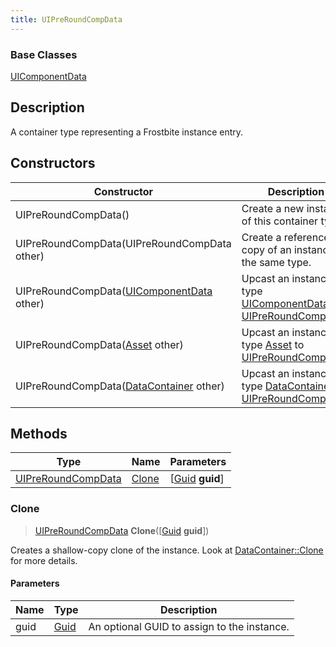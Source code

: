 ```yaml
---
title: UIPreRoundCompData
---
```

### Base Classes

[UIComponentData](/vext/ref/fb/uicomponentdata/)

## Description

A container type representing a Frostbite instance entry.

## Constructors

| Constructor                                                                   | Description                                                                                                                 |
| ----------------------------------------------------------------------------- | --------------------------------------------------------------------------------------------------------------------------- |
| UIPreRoundCompData()                                                          | Create a new instance of this container type.                                                                               |
| UIPreRoundCompData(UIPreRoundCompData other)                                  | Create a reference copy of an instance of the same type.                                                                    |
| UIPreRoundCompData([UIComponentData](/vext/ref/fb/uicomponentdata/) other)                  | Upcast an instance of type [UIComponentData](/vext/ref/fb/uicomponentdata/) to [UIPreRoundCompData](/vext/ref/fb/uipreroundcompdata/).                  |
| UIPreRoundCompData([Asset](/vext/ref/fb/asset/) other)                                      | Upcast an instance of type [Asset](/vext/ref/fb/asset/) to [UIPreRoundCompData](/vext/ref/fb/uipreroundcompdata/).                                      |
| UIPreRoundCompData([DataContainer](/vext/ref/shared/class/datacontainer) other) | Upcast an instance of type [DataContainer](/vext/ref/shared/class/datacontainer) to [UIPreRoundCompData](/vext/ref/fb/uipreroundcompdata/). |

## Methods

| Type                                     | Name            | Parameters                                     |
| ---------------------------------------- | --------------- | ---------------------------------------------- |
| [UIPreRoundCompData](/vext/ref/fb/uipreroundcompdata/) | [Clone](#clone) | \[[Guid](/vext/ref/shared/class/guid) **guid**\] |

### Clone

> [UIPreRoundCompData](/vext/ref/fb/uipreroundcompdata/) **Clone**(\[[Guid](/vext/ref/shared/class/guid) **guid**\])

Creates a shallow-copy clone of the instance. Look at [DataContainer::Clone](/vext/ref/shared/class/datacontainer#clone) for more details.

#### Parameters

| Name | Type         | Description                                 |
| ---- | ------------ | ------------------------------------------- |
| guid | [Guid](/vext/ref/shared/class/guid/) | An optional GUID to assign to the instance. |
